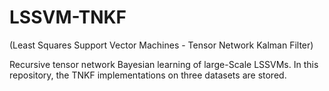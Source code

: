 # LSSVM-TNKF 

(Least Squares Support Vector Machines - Tensor Network Kalman Filter)

Recursive tensor network Bayesian learning of large-Scale LSSVMs. 
In this repository, the TNKF implementations on three datasets are stored.


